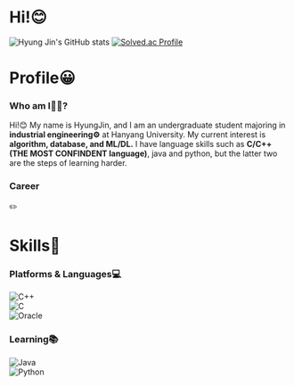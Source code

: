 # Hi!😊  
  
![Hyung Jin's GitHub stats](https://github-readme-stats.vercel.app/api?username=hjryu98&show_icons=true&theme=prussian)
[![Solved.ac Profile](http://mazassumnida.wtf/api/v2/generate_badge?boj=playscer)](https://solved.ac/playscer/)  

# Profile😀  
### Who am I🤷‍♂️?  
Hi!😊 My name is HyungJin, and I am an undergraduate student majoring in **industrial engineering⚙️** at Hanyang University. My current interest is **algorithm, database, and ML/DL.** I have language skills such as **C/C++(THE MOST CONFINDENT language)**, java and python, but the latter two are the steps of learning harder.

### Career  
✏️ 

# Skills💪
### Platforms & Languages💻  
![C++](https://img.shields.io/badge/C++-00599C.svg?&style=for-the-badge&logo=C%2B%2B&logoColor=white)  
![C](https://img.shields.io/badge/C-A8B9CC.svg?&style=for-the-badge&logo=C&logoColor=white)  
![Oracle](https://img.shields.io/badge/Oracle-F80000.svg?&style=for-the-badge&logo=Oracle&logoColor=white)  

### Learning📚  
![Java](https://img.shields.io/badge/Java-007396.svg?&style=for-the-badge&logo=Java&logoColor=white)  
![Python](https://img.shields.io/badge/Python-3776AB.svg?&style=for-the-badge&logo=Python&logoColor=white)  


